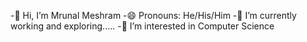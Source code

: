 -👋 Hi, I’m Mrunal Meshram
-😄 Pronouns: He/His/Him
-🔭 I’m currently working and exploring.....
-👀 I’m interested in Computer Science
<!--- - 🌱 I’m currently learning ...
- 💞️ I’m looking to collaborate on ...
- 📫 How to reach me ...
- 😄 Pronouns: ...
- ⚡ Fun fact: ...
--->

<!---
Mrunal-BTS/Mrunal-BTS is a ✨ special ✨ repository because its `README.md` (this file) appears on your GitHub profile.
You can click the Preview link to take a look at your changes.
--->
